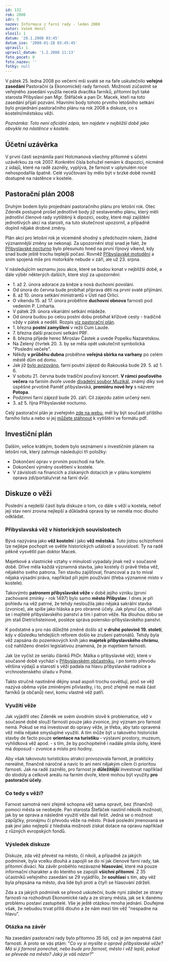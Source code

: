 ```yaml
---
id: 132
rok: 2008
idr: 5
nazev: Informace z farní rady - leden 2008
autor: Vašek Henzl
vlozil: 1
datum: '28.1.2008 03:45'
datum_iso: '2008-01-28 03:45:45'
upravil: 1
upravil_datum: '1.2.2008 11:13'
foto_pocet: 0
foto_nazev: ''
fotky: null
---
```

<!-- Generated by XStandard version 2.0.0.0 on 2008-02-01T11:13:26 -->

<p>V pátek 25. ledna 2008 po večerní mši svaté se na faře uskutečnilo <strong>veřejné zasedání</strong> Pastorační (a Ekonomické) rady farnosti. Možnosti zúčastnit se veřejného zasedání využila necelá dvacítka farníků, přítomní byli také starosta Přibyslavi pan Mgr. Štěfáček a pan Dr. Macek, kteří na toto zasedání přijali pozvání. Hlavními body tohoto prvního letošního setkání bylo projednání pastoračního plánu na rok 2008 a diskuze, co s kostelní/městskou věží.</p>
<p><em>Poznámka: Toto není oficiální zápis, ten najdete v nejbližší době jako obvykle na nástěnce v kostele.</em></p>
<h2 class="left">Účetní uzávěrka</h2>
<p>V první části seznámila paní Holcmanová všechny přítomné s účetní uzávěrkou za rok 2007. Konkrétní čísla bohužel nemám k dispozici, nicméně z údajů, které na radě zazněly, vyplývá, že farnost v uplynulém roce nehospodařila špatně. Celé vyúčtovaní by mělo být v brzké době rovněž dostupné na nástěnce v kostele.</p>
<h2 class="left">Pastorační plán 2008</h2>
<p>Druhým bodem bylo projednání pastoračního plánu pro letošní rok. Otec Zdeněk postupně prošel jednotlivé body již sestaveného plánu, který měli jednotliví členové rady vytištěný k dipozici, osoby, které mají zajištění jednotlivých akcí na starosti, na tuto skutečnost upozornil, a případně doplnil nějaké drobné změny.</p>
<p>Plán akcí pro letošní rok je víceméně shodný s předchozím rokem, žádné významnější změny se nekonají. Za upozornění stojí snad je fakt, že <a href="http://nocturno.wz.cz">Přibyslavské nocturno</a> bylo přesunuto hned na první říjnový víkend, kdy snad bude ještě trochu teplejší počasí. Rovněž <a href="http://www.motodeni.com/">Přibyslavské motodění</a> a sním spojená mše pro motorkáře nebude v září, ale už 23. srpna.</p>
<p>V následujícím seznamu jsou akce, které se budou konat v nejbližší době, a dále výběr některých dalších, které stojí za upozornění:</p>
<ul>
	<li>1. až 2. února adorace za kněze a nová duchovní povolání.</li>
	<li>Od února do června bude probíhat příprava dětí na první svaté přijímání.</li>
	<li>8. až 10. února setkání ministrantů v Ústí nad Orlicí.</li>
	<li>O víkendu 15. až 17. února proběhne <strong>duchovní obnova</strong> farnosti pod vedením P. Linharta.</li>
	<li>V pátek 29. února vikariátní setkání mládeže.</li>
	<li>Od února budou po celou postní dobu probíhat křížové cesty - tradičně vždy v pátek a neděli. Rozpis <a href="http://farnostpribyslav.wz.cz/index.php?page=4&amp;subpage=0&amp;rok=2008">viz pastorační plán</a>.</li>
	<li>1. března <strong>postní zamyšlení</strong> v režii Cum Laude.</li>
	<li>7. března další pracovní setkání PRF.</li>
	<li>8. března přijede herec Miroslav Částek a uvede Popelku Nazaretskou.</li>
	<li>Na Zelený čtvrtek 20. 3. by se měla opět uskutečnit symbolická &quot;Poslední večeře&quot;.</li>
	<li>Někdy <strong>v průběhu dubna</strong> proběhne <strong>veřejná sbírka na varhany</strong> po celém městě dům od domu.</li>
	<li>Jak již <a href="http://farnostpribyslav.wz.cz/index.php?page=2&amp;idr=26&amp;year=2007">bylo avizováno</a>, farní poutní zájezd do Rakouska bude 29. 5. až 1. 6.</li>
	<li>V sobotu 21. června bude tradiční pouťový koncert. <strong>V rámci pouťového večera</strong> na farním dvoře uvede <a href="http://www.vysocina-news.cz/clanek/v-pribyslavi-je-novy-ochotnicky-soubor/">divadelní soubor Muzikál</a>, známý díky své úspěšné prvotině Paměť přibyslavská, <strong>premiéru nové hry</strong> s názvem <strong>Potopa</strong>.</li>
	<li>Podzimní farní zájezd bude 20. září. Cíl zájezdu zatím určený není.</li>
	<li>3. až 5. října Přibyslavské nocturno.</li>
</ul>
<p>Celý pastorační plán je zveřejněn <a href="http://farnostpribyslav.wz.cz/index.php?page=4&amp;subpage=0&amp;rok=2008">zde na webu</a>, měl by být součástí příštího farního listu a nebo si jej <a href="http://farnostpribyslav.wz.cz/dokumenty/pastoracni-plan-farnosti-2008.pdf">můžete stáhnout</a> k vytištění ve formátu pdf.</p>
<h2 class="left">Investiční plán</h2>
<p>Dalším, velice krátkým, bodem bylo seznámení s investičním plánem na letošní rok, který zahrnuje následující tři položky:</p>
<ul>
	<li>Dokončení oprav v prvním poschodí na faře.</li>
	<li>Dokončení výměny osvětlení v kostele.</li>
	<li>V závislosti na financích a získaných dotacích je v plánu kompletní oprava zdi/portálu/vrat na farní dvůr.</li>
</ul>
<h2 class="left">Diskuze o věži</h2>
<p>Poslední a nejdelší částí byla diskuze o tom, co dále s věží u kostela, neboť její stav není zrovna nejlepší a důkladná oprava by se neměla moc dlouho odkládat.</p>
<h3 class="left">Přibyslavská věž v historických souvislostech</h3>
<p>Bývá nazývána jako <strong>věž kostelní</strong> i jako <strong>věž městská</strong>. Tuto jistou schizofrenii lze nejlépe pochopit ve světle historických událostí a souvislostí. Ty na radě pěkně vysvětlil pan doktor Macek.</p>
<p>Majetkové a vlastnické vztahy v minulosti vypadaly jinak než v současné době. Dříve měla každá významná stavba, jako kostely či právě třeba věž, nějakého svého patrona. Ten stavbu zajišťoval, financoval a za to míval nějaká výsadní práva, například při jejím používání (třeba významné místo v kostele).</p>
<p>Takovýmto <strong>patronem přibyslavské věže</strong> v době jejího vzniku (první zachované zmínky - rok 1497) bylo samo <strong>město Přibyslav</strong>. I dnes je při pohledu na věž patrné, že tehdy nesloužila jako nějaká sakrální stavba (zvonice), ale spíše jako hláska a pro obranné účely. Jak plynul čas, střídali se i majitelé přibyslavského panství a tím i patron věže. Na dlouhou dobu se jím stali Dietrichsteinové, posléze správa polensko-přibyslavského panství.</p>
<p>K podstatné a pro nás důležité změně došlo až <strong>v druhé polovině 19. století</strong>, kdy v důsledku tehdejších reforem došlo ke zrušení patronátů. Tehdy byla věž zapsána do pozemkových knih jako <strong>majetek přibyslavského chrámu</strong>, což nahlíženo dnešní legislativou znamená, že je majetkem farnosti.</p>
<p>Jak lze vyčíst ze seriálu článků PhDr. Málka o přibyslavké věži, které v současné době vychází v <a href="http://www.pribyslav.info/">Přibyslavském občastníku</a>, i po tomto převodu většina výdajů a starostí s věží padala na hlavu přibyslavské radnice a vrchnostenského úřadu v Polné.</p>
<p>Takto stručně nastíněné dějiny snad aspoň trochu osvětlují, proč se věž nazývá oběma výše zmíněnými přívlastky, i to, proč zřejmě ne malá část farníků (a občanů) neví, komu vlastně věž patří.</p>
<h3 class="left">Využití věže</h3>
<p>Jak vyjádřil otec Zdeněk ve svém úvodním slově k problematice, věž v současné době slouží farnosti pouze jako zvonice, jiný význam pro farnost nemá. Pokud se má investovat do opravy věže, je třeba, aby tato opravená věž měla nějaké smysluplné využití. A tím může být u takového historické stavby de facto pouze <strong>orientace na turistiku</strong> - výstavní prostory, muzeum, vyhlídková věž apod. - s tím, že by pochopitelně i nadále plnila úlohy, které má doposud - zvonice a místo pro hodiny.</p>
<p>Aby však takovouto turistickou atrakci provozovala farnost, je prakticky nereálné, finančně náročné a navíc to ani není nějakým cílem či prioritou farnosti. Jak na radě zaznělo, pro farnost je <strong>důležitější</strong> investovat například do stodoly a celkově areálu na farním dvoře, které mohou být využity <strong>pro pastorační účely</strong>.</p>
<h3 class="left">Co tedy s věží?</h3>
<p>Farnost samotná není zřejmě schopna věž sama opravit, bez (finanční) pomoci města se neobejde. Pan starosta Štefáček nastínil několik možností, jak by se oprava a následné využití věže dali řešit. Jedná se o možnost zápůjčky, pronájmu či převodu věže na město. Právě poslední jmenovaná se pak jeví jako nejlepší z hlediska možnosti získat dotace na opravu například z různých evropských fondů.</p>
<h3 class="left">Výsledek diskuze</h3>
<p>Diskuze, zda věž převést na město, či nikoli, a případně za jakých podmínek, byla vcelku dlouhá a zapojili se do ní jak členové farní rady, tak přítomní diváci. Na závěr proběhlo nezávazné <strong>hlasování</strong>, které má pouze informační charakter a do kterého se zapojili <strong>všichni přítomní</strong>. Z 35 účastníků veřejného zasedání se 29 vyjádřilo, že <strong>souhlasí</strong> s tím, aby věž byla přepsána na město, dva lidé byli proti a čtyři se hlasování zdrželi.</p>
<p>Zda a za jakých podmínek se převod uskuteční, bude nyní záležet ze strany farnosti na rozhodnutí Ekonomické rady a ze strany města, jak se k danému problému postaví zastupitelé. Vše je ještě otázkou mnoha jednání. Doufejme však, že nebudou trvat příliš dlouho a že nám mezi tím věž &quot;nespadne na hlavu&quot;.</p>
<h3 class="left">Otázka na závěr</h3>
<p>Na zasedání pastorační rady bylo přítomno 35 lidí, což je jen nepatrná část farnosti. A proto se vás ptám: &quot;<em>Co vy si myslíte o opravě přibyslavské věže? Má si jí farnost ponechat, nebo bude pro farnost, město i věž lepší, pokud se převede na město? Jaký je váš názor?</em>&quot;<br /></p>
